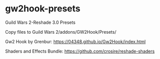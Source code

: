 # gw2hook-presets
Guild Wars 2-Reshade 3.0 Presets

Copy files to Guild Wars 2/addons/GW2Hook/Presets/

Gw2 Hook by Grenbur:
https://04348.github.io/Gw2Hook/index.html  
  
Shaders and Effects Bundle:
https://github.com/crosire/reshade-shaders  
